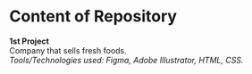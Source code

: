# Content of Repository

**1st Project**  
Company that sells fresh foods.  
*Tools/Technologies used: Figma, Adobe Illustrator, HTML, CSS.*
